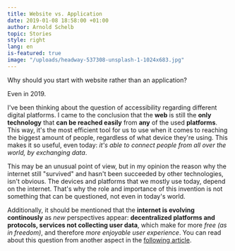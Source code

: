 ```yaml
---
title: Website vs. Application
date: 2019-01-08 18:58:00 +01:00
author: Arnold Schelb
topic: Stories
style: right
lang: en
is-featured: true
image: "/uploads/headway-537308-unsplash-1-1024x683.jpg"
---
```


Why should you start with website rather than an application?

Even in 2019.

I've been thinking about the question of accessibility regarding different digital platforms. I came to the conclusion that the **web** is still the **only technology** that **can be reached easily** from **any** of the used **platforms**. This way, it's the most efficient tool for us to use when it comes to reaching the biggest amount of people, regardless of what device they're using. This makes it so useful, even today: _it's able to connect people from all over the world, by exchanging data_.

This may be an unusual point of view, but in my opinion the reason why the internet still "survived" and hasn't been succeeded by other technologies, isn't obvious. The devices and platforms that we mostly use today, depend on the internet. That's why the role and importance of this invention is not something that can be questioned, not even in today's world.

Additionally, it should be mentioned that the **internet is evolving continously** as _new_ perspectives appear: **decentralized platforms and protocols, services not collecting user data**, which make for more _free (as in freedom)_, and therefore _more enjoyable user experience_. You can read about this question from another aspect in the [following article](https://www.atrium.co/blog/founders-should-build-website-not-mobile-app/).